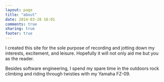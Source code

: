 ```yaml
---
layout: page
title: "about"
date: 2014-03-28 16:01
comments: true
sharing: true
footer: true
---
```

I created this site for the sole purpose of recording and jotting down my interests, excitement, and leisure. Hopefully it will not only aid me but you as the reader.

Besides software engineering, I spend my spare time in the outdoors rock climbing and riding through twisties with my Yamaha FZ-09.
